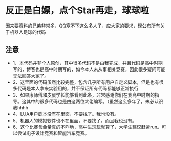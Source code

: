 # 反正是白嫖，点个Star再走，球球啦
因来要资料的兄弟非常多，QQ塞不下这么多人了，应大家的要求，现公布所有关于机器人足球的代码
## 注意
- 1、本代码并非个人原创，其中很多代码不是由我完成，并且代码是高中时期写的，博客也是高中时期写的，如今本人未从事相关竞赛，因此很多疑问可能无法回答大家了。
- 2、这里面的代码虽然比较完整，包含几乎所有用户自定义脚本，但是也有很多代码是本人拿来实验用的，并不保证所有代码都能够正常执行
- 3、如果康师傅和皮蛋学长能够看到此条，非常感谢你们在我高中时期的指导。这其中的很多代码也是由这两位大佬编写。（虽然这么多年了，未必认识我hhhh
- 4、LUA用户脚本没有在里面，不要找了。我也没有。
- 5、机器人的模拟软件也不在里面，不要找了。而且我也没有。
- 6、这个比赛含金量真的不咋地，高中生玩玩就算了，大学生建议赶紧run。可以尝试电子设计竞赛和智能汽车竞赛。
